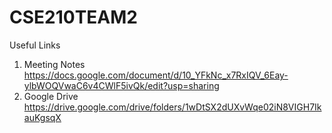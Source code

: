# CSE210TEAM2

Useful Links
1. Meeting Notes
   https://docs.google.com/document/d/10_YFkNc_x7RxIQV_6Eay-ylbWOQVwaC6v4CWlF5ivQk/edit?usp=sharing
3. Google Drive
   https://drive.google.com/drive/folders/1wDtSX2dUXvWqe02iN8VIGH7IkauKgsqX
